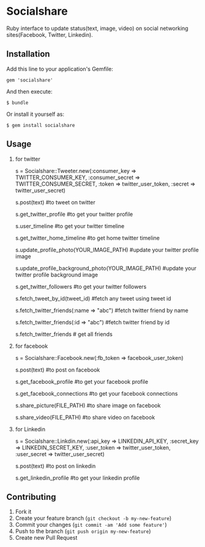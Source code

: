 # Socialshare

Ruby interface to update status(text, image, video) on social networking sites(Facebook, Twitter, Linkedin).

## Installation

Add this line to your application's Gemfile:

    gem 'socialshare'

And then execute:

    $ bundle

Or install it yourself as:

    $ gem install socialshare

## Usage

1) for twitter

    s = Socialshare::Tweeter.new(:consumer_key => TWITTER_CONSUMER_KEY, 
                            :consumer_secret => TWITTER_CONSUMER_SECRET,
                            :token => twitter_user_token, 
                            :secret => twitter_user_secret)

    s.post(text)                              #to tweet on twitter

    s.get_twitter_profile                     #to get your twitter profile

    s.user_timeline                           #to get your twitter timeline  

    s.get_twitter_home_timeline               #to get home twitter timeline  

    s.update_profile_photo(YOUR_IMAGE_PATH)   #update your twitter profile image      

    s.update_profile_background_photo(YOUR_IMAGE_PATH)         #update your twitter profile background image

    s.get_twitter_followers                   #to get your twitter followers

    s.fetch_tweet_by_id(tweet_id)             #fetch any tweet using tweet id

    s.fetch_twitter_friends(:name => "abc")   #fetch twitter friend by name

    s.fetch_twitter_friends(:id => "abc")     #fetch twitter friend by id

    s.fetch_twitter_friends                   # get all friends

2) for facebook

    s = Socialshare::Facebook.new(:fb_token => facebook_user_token)

    s.post(text)                              #to post on facebook

    s.get_facebook_profile                    #to get your facebook profile  

    s.get_facebook_connections                #to get your facebook connections

    s.share_picture(FILE_PATH)                #to share image on facebook  

    s.share_video(FILE_PATH)                  #to share video on facebook  

3) for Linkedin

    s = Socialshare::Linkdin.new(:api_key => LINKEDIN_API_KEY, 
                                 :secret_key => LINKEDIN_SECRET_KEY,
                                 :user_token => twitter_user_token, 
                                 :user_secret => twitter_user_secret)

    s.post(text)                              #to post on linkedin

    s.get_linkedin_profile                    #to get your linkedin profile  

## Contributing

1. Fork it
2. Create your feature branch (`git checkout -b my-new-feature`)
3. Commit your changes (`git commit -am 'Add some feature'`)
4. Push to the branch (`git push origin my-new-feature`)
5. Create new Pull Request
